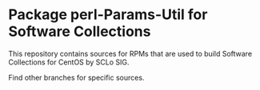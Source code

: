# Package perl-Params-Util for Software Collections

This repository contains sources for RPMs that are used
to build Software Collections for CentOS by SCLo SIG.

Find other branches for specific sources.
